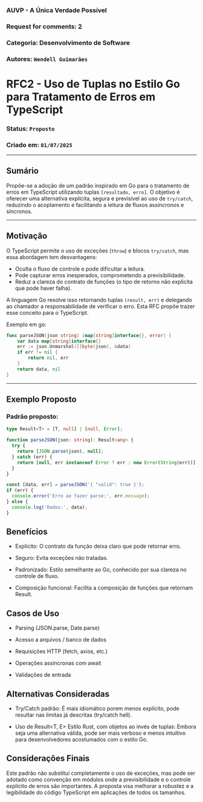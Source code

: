 ### AUVP - A Única Verdade Possível
### Request for comments: 2
### Categoria: Desenvolvimento de Software

### Autores: `Wendell Guimarães`
 

# RFC2 - Uso de Tuplas no Estilo Go para Tratamento de Erros em TypeScript

### Status: `Proposto`

### Criado em: `01/07/2025`
    
---

## Sumário

Propõe-se a adoção de um padrão inspirado em Go para o tratamento de erros em TypeScript utilizando tuplas `[resultado, erro]`. O objetivo é oferecer uma alternativa explícita, segura e previsível ao uso de `try/catch`, reduzindo o acoplamento e facilitando a leitura de fluxos assíncronos e síncronos.

---

## Motivação

O TypeScript permite o uso de exceções (`throw`) e blocos `try/catch`, mas essa abordagem tem desvantagens:

- Oculta o fluxo de controle e pode dificultar a leitura.
- Pode capturar erros inesperados, comprometendo a previsibilidade.
- Reduz a clareza do contrato de funções (o tipo de retorno não explicita que pode haver falha).

A linguagem Go resolve isso retornando tuplas `(result, err)` e delegando ao chamador a responsabilidade de verificar o erro. Esta RFC propõe trazer esse conceito para o TypeScript.

Exemplo em go:

```go
func parseJSON(json string) (map[string]interface{}, error) {
    var data map[string]interface{}
    err := json.Unmarshal([]byte(json), &data)
    if err != nil {
        return nil, err
    }
    return data, nil
}
```

---

## Exemplo Proposto

### Padrão proposto:

```ts
type Result<T> = [T, null] | [null, Error];

function parseJSON(json: string): Result<any> {
  try {
    return [JSON.parse(json), null];
  } catch (err) {
    return [null, err instanceof Error ? err : new Error(String(err))];
  }
}

const [data, err] = parseJSON('{ "valid": true }');
if (err) {
  console.error('Erro ao fazer parse:', err.message);
} else {
  console.log('Dados:', data);
}
```

## Benefícios

- Explícito: O contrato da função deixa claro que pode retornar erro.

- Seguro: Evita exceções não tratadas.

- Padronizado: Estilo semelhante ao Go, conhecido por sua clareza no controle de fluxo.

- Composição funcional: Facilita a composição de funções que retornam Result.

## Casos de Uso

- Parsing (JSON.parse, Date.parse)

- Acesso a arquivos / banco de dados

- Requisições HTTP (fetch, axios, etc.)

- Operações assíncronas com await

- Validações de entrada

## Alternativas Consideradas

- Try/Catch padrão: É mais idiomático porem menos explícito, pode resultar nas limitas já descritas (try/catch hell).

-  Uso de Result<T, E> Estilo Rust, com objetos ao invés de tuplas: Embora seja uma alternativa válida, pode ser mais verboso e menos intuitivo para desenvolvedores acostumados com o estilo Go.


## Considerações Finais

Este padrão não substitui completamente o uso de exceções, mas pode ser adotado como convenção em módulos onde a previsibilidade e o controle explícito de erros são importantes. A proposta visa melhorar a robustez e a legibilidade do código TypeScript em aplicações de todos os tamanhos.


